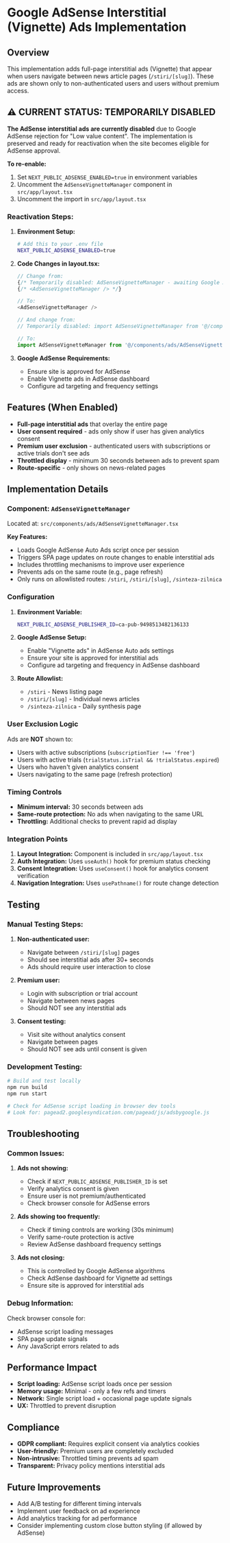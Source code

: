 # Google AdSense Interstitial (Vignette) Ads Implementation

## Overview

This implementation adds full-page interstitial ads (Vignette) that appear when users navigate between news article pages (`/stiri/[slug]`). These ads are shown only to non-authenticated users and users without premium access.

## ⚠️ CURRENT STATUS: TEMPORARILY DISABLED

**The AdSense interstitial ads are currently disabled** due to Google AdSense rejection for "Low value content". The implementation is preserved and ready for reactivation when the site becomes eligible for AdSense approval.

**To re-enable:**
1. Set `NEXT_PUBLIC_ADSENSE_ENABLED=true` in environment variables
2. Uncomment the `AdSenseVignetteManager` component in `src/app/layout.tsx`
3. Uncomment the import in `src/app/layout.tsx`

### Reactivation Steps:

1. **Environment Setup:**
   ```bash
   # Add this to your .env file
   NEXT_PUBLIC_ADSENSE_ENABLED=true
   ```

2. **Code Changes in layout.tsx:**
   ```typescript
   // Change from:
   {/* Temporarily disabled: AdSenseVignetteManager - awaiting Google AdSense approval */}
   {/* <AdSenseVignetteManager /> */}

   // To:
   <AdSenseVignetteManager />

   // And change from:
   // Temporarily disabled: import AdSenseVignetteManager from '@/components/ads/AdSenseVignetteManager';

   // To:
   import AdSenseVignetteManager from '@/components/ads/AdSenseVignetteManager';
   ```

3. **Google AdSense Requirements:**
   - Ensure site is approved for AdSense
   - Enable Vignette ads in AdSense dashboard
   - Configure ad targeting and frequency settings

## Features (When Enabled)

- **Full-page interstitial ads** that overlay the entire page
- **User consent required** - ads only show if user has given analytics consent
- **Premium user exclusion** - authenticated users with subscriptions or active trials don't see ads
- **Throttled display** - minimum 30 seconds between ads to prevent spam
- **Route-specific** - only shows on news-related pages

## Implementation Details

### Component: `AdSenseVignetteManager`

Located at: `src/components/ads/AdSenseVignetteManager.tsx`

**Key Features:**
- Loads Google AdSense Auto Ads script once per session
- Triggers SPA page updates on route changes to enable interstitial ads
- Includes throttling mechanisms to improve user experience
- Prevents ads on the same route (e.g., page refresh)
- Only runs on allowlisted routes: `/stiri`, `/stiri/[slug]`, `/sinteza-zilnica`

### Configuration

1. **Environment Variable:**
   ```bash
   NEXT_PUBLIC_ADSENSE_PUBLISHER_ID=ca-pub-9498513482136133
   ```

2. **Google AdSense Setup:**
   - Enable "Vignette ads" in AdSense Auto ads settings
   - Ensure your site is approved for interstitial ads
   - Configure ad targeting and frequency in AdSense dashboard

3. **Route Allowlist:**
   - `/stiri` - News listing page
   - `/stiri/[slug]` - Individual news articles
   - `/sinteza-zilnica` - Daily synthesis page

### User Exclusion Logic

Ads are **NOT** shown to:
- Users with active subscriptions (`subscriptionTier !== 'free'`)
- Users with active trials (`trialStatus.isTrial && !trialStatus.expired`)
- Users who haven't given analytics consent
- Users navigating to the same page (refresh protection)

### Timing Controls

- **Minimum interval:** 30 seconds between ads
- **Same-route protection:** No ads when navigating to the same URL
- **Throttling:** Additional checks to prevent rapid ad display

### Integration Points

1. **Layout Integration:** Component is included in `src/app/layout.tsx`
2. **Auth Integration:** Uses `useAuth()` hook for premium status checking
3. **Consent Integration:** Uses `useConsent()` hook for analytics consent verification
4. **Navigation Integration:** Uses `usePathname()` for route change detection

## Testing

### Manual Testing Steps:

1. **Non-authenticated user:**
   - Navigate between `/stiri/[slug]` pages
   - Should see interstitial ads after 30+ seconds
   - Ads should require user interaction to close

2. **Premium user:**
   - Login with subscription or trial account
   - Navigate between news pages
   - Should NOT see any interstitial ads

3. **Consent testing:**
   - Visit site without analytics consent
   - Navigate between pages
   - Should NOT see ads until consent is given

### Development Testing:

```bash
# Build and test locally
npm run build
npm run start

# Check for AdSense script loading in browser dev tools
# Look for: pagead2.googlesyndication.com/pagead/js/adsbygoogle.js
```

## Troubleshooting

### Common Issues:

1. **Ads not showing:**
   - Check if `NEXT_PUBLIC_ADSENSE_PUBLISHER_ID` is set
   - Verify analytics consent is given
   - Ensure user is not premium/authenticated
   - Check browser console for AdSense errors

2. **Ads showing too frequently:**
   - Check if timing controls are working (30s minimum)
   - Verify same-route protection is active
   - Review AdSense dashboard frequency settings

3. **Ads not closing:**
   - This is controlled by Google AdSense algorithms
   - Check AdSense dashboard for Vignette ad settings
   - Ensure site is approved for interstitial ads

### Debug Information:

Check browser console for:
- AdSense script loading messages
- SPA page update signals
- Any JavaScript errors related to ads

## Performance Impact

- **Script loading:** AdSense script loads once per session
- **Memory usage:** Minimal - only a few refs and timers
- **Network:** Single script load + occasional page update signals
- **UX:** Throttled to prevent disruption

## Compliance

- **GDPR compliant:** Requires explicit consent via analytics cookies
- **User-friendly:** Premium users are completely excluded
- **Non-intrusive:** Throttled timing prevents ad spam
- **Transparent:** Privacy policy mentions interstitial ads

## Future Improvements

- Add A/B testing for different timing intervals
- Implement user feedback on ad experience
- Add analytics tracking for ad performance
- Consider implementing custom close button styling (if allowed by AdSense)
